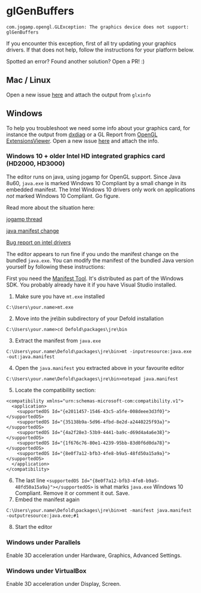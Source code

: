 # glGenBuffers

```com.jogamp.opengl.GLException: The graphics device does not support: glGenBuffers```

If you encounter this exception, first of all try updating your graphics drivers.
If that does not help, follow the instructions for your platform below.

Spotted an error? Found another solution? Open a PR! :)

## Mac / Linux

Open a new issue [here](https://github.com/defold/editor2-issues/issues) and attach the output from `glxinfo`

## Windows

To help you troubleshoot we need some info about your graphics card, for instance the output from [dxdiag](https://support.microsoft.com/en-us/help/4028644/windows-open-and-run-dxdiagexe) or a GL Report from [OpenGL ExtensionsViewer](www.realtech-vr.com/glview/). Open a new issue [here](https://github.com/defold/editor2-issues/issues) and attach the info.

### Windows 10 + older Intel HD integrated graphics card (HD2000, HD3000)

The editor runs on java, using jogamp for OpenGL support. Since Java 8u60, `java.exe` is marked Windows 10 Compliant by a small change in its embedded manifest. The Intel Windows 10 drivers only work on applications *not* marked Windows 10 Compliant. Go figure.

Read more about the situation here:

[jogamp thread](http://forum.jogamp.org/jogamp-using-Generic-GDI-driver-in-Windows-10-td4037477.html)

[java manifest change](http://hg.openjdk.java.net/jdk8u/jdk8u60/jdk/annotate/3d488a752d8d/src/windows/resource/java.manifest#l56)

[Bug report on intel drivers](https://software.intel.com/en-us/forums/graphics-driver-bug-reporting/topic/607695)

The editor appears to run fine if you undo the manifest change on the bundled `java.exe`. You can modify the manifest of the bundled Java version yourself by following these instructions:

First you need the [Manifest Tool](https://msdn.microsoft.com/library/aa375649). It's distributed as part of the Windows SDK. You probably already have it if you have Visual Studio installed.


1. Make sure you have `mt.exe` installed
```
C:\Users\your.name>mt.exe
```
2. Move into the jre\bin subdirectory of your Defold installation
```
C:\Users\your.name>cd Defold\packages\jre\bin
```
3. Extract the manifest from `java.exe`
```
C:\Users\your.name\Defold\packages\jre\bin>mt -inputresource:java.exe -out:java.manifest
```
4. Open the `java.manifest` you extracted above in your favourite editor
```
C:\Users\your.name\Defold\packages\jre\bin>notepad java.manifest
```
5. Locate the compatibility section:
```
<compatibility xmlns="urn:schemas-microsoft-com:compatibility.v1">
  <application>
    <supportedOS Id="{e2011457-1546-43c5-a5fe-008deee3d3f0}"></supportedOS>
    <supportedOS Id="{35138b9a-5d96-4fbd-8e2d-a2440225f93a}"></supportedOS>
    <supportedOS Id="{4a2f28e3-53b9-4441-ba9c-d69d4a4a6e38}"></supportedOS>
    <supportedOS Id="{1f676c76-80e1-4239-95bb-83d0f6d0da78}"></supportedOS>
    <supportedOS Id="{8e0f7a12-bfb3-4fe8-b9a5-48fd50a15a9a}"></supportedOS>
  </application>
</compatibility>
```
6. The last line `<supportedOS Id="{8e0f7a12-bfb3-4fe8-b9a5-48fd50a15a9a}"></supportedOS>` is what marks `java.exe` Windows 10 Compliant. Remove it or comment it out. Save.
7. Embed the manifest again
```
C:\Users\your.name\Defold\packages\jre\bin>mt -manifest java.manifest -outputresource:java.exe;#1
```

8. Start the editor

### Windows under Parallels

Enable 3D acceleration under Hardware, Graphics, Advanced Settings.

### Windows under VirtualBox

Enable 3D acceleration under Display, Screen.




